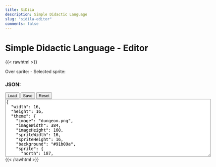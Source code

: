 ```yaml
---
title: SiDiLa
description: Simple Didactic Language
slug: "sidila-editor"
comments: false
---
```


# Simple Didactic Language - Editor

{{< rawhtml >}}
<div id="container">
  <div>Over sprite: <span id="hoverSprite"></span> - Selected sprite: <span id="selectedSprite"></span></div>
  <canvas id="paletteCanvas" class="paletteCanvas" width="384" height="160"></canvas>
  <canvas id="editorCanvas" class="editorCanvas" width="256" height="256"></canvas>
</div>
<div id="message" class="message"></div>
<h3>JSON:</h3>
<div>
  <button id="load" class="sidila-button">Load</button>
  <button id="save" class="sidila-button">Save</button>
  <button id="reset" class="sidila-button">Reset</button>
</div>
<textarea id="code" class="source-code" cols="80" rows="12">
{
  "width": 16,
  "height": 16,
  "theme": {
    "image": "dungeon.png",
    "imageWidth": 384,
    "imageHeight": 160,
    "spriteWidth": 16,
    "spriteHeight": 16,
    "background": "#91b09a",
    "sprite": {
      "north": 187,
      "east": 187,
      "south": 187,
      "west": 187,
      "dead": 163
    }
  },
  "logic": {
    "1": "Sphinx",
    "2": "Zombie",
    "54": "Space",
    "174": "Exit"
  },
  "space": 54,
  "map": [
    [
      5,
      6,
      6,
      6,
      6,
      104,
      6,
      6,
      6,
      6,
      6,
      192,
      193,
      194,
      6,
      7
    ],
    [
      29,
      30,
      30,
      147,
      30,
      128,
      30,
      30,
      168,
      30,
      30,
      216,
      217,
      218,
      30,
      31
    ],
    [
      53,
      54,
      54,
      54,
      54,
      54,
      54,
      54,
      54,
      54,
      54,
      54,
      54,
      54,
      54,
      55
    ],
    [
      102,
      54,
      54,
      54,
      54,
      54,
      54,
      54,
      209,
      210,
      54,
      54,
      54,
      54,
      54,
      75
    ],
    [
      76,
      54,
      54,
      54,
      54,
      54,
      54,
      54,
      233,
      234,
      54,
      54,
      54,
      54,
      54,
      99
    ],
    [
      100,
      54,
      54,
      54,
      54,
      54,
      54,
      54,
      54,
      54,
      54,
      54,
      54,
      54,
      54,
      55
    ],
    [
      53,
      54,
      54,
      54,
      54,
      54,
      54,
      54,
      54,
      54,
      54,
      54,
      54,
      54,
      54,
      55
    ],
    [
      53,
      54,
      54,
      54,
      54,
      54,
      54,
      54,
      54,
      54,
      54,
      54,
      54,
      54,
      54,
      55
    ],
    [
      102,
      54,
      54,
      54,
      54,
      54,
      54,
      54,
      54,
      54,
      8,
      78,
      78,
      127,
      78,
      4
    ],
    [
      53,
      54,
      54,
      54,
      54,
      54,
      54,
      54,
      54,
      182,
      99,
      25,
      25,
      25,
      25,
      25
    ],
    [
      76,
      54,
      54,
      54,
      54,
      54,
      54,
      54,
      182,
      182,
      55,
      25,
      25,
      25,
      25,
      25
    ],
    [
      100,
      54,
      54,
      54,
      54,
      54,
      54,
      54,
      54,
      54,
      56,
      6,
      6,
      6,
      6,
      7
    ],
    [
      53,
      54,
      54,
      54,
      54,
      54,
      54,
      54,
      54,
      54,
      80,
      171,
      30,
      174,
      30,
      31
    ],
    [
      53,
      54,
      54,
      54,
      54,
      54,
      54,
      158,
      54,
      54,
      54,
      54,
      54,
      54,
      54,
      55
    ],
    [
      53,
      54,
      54,
      54,
      54,
      54,
      54,
      54,
      54,
      54,
      54,
      54,
      54,
      54,
      54,
      55
    ],
    [
      77,
      78,
      78,
      78,
      127,
      78,
      78,
      78,
      78,
      78,
      127,
      78,
      78,
      78,
      78,
      79
    ]
  ]
}
</textarea>
<script type="text/javascript" src="/sidila/peg.js"></script>
<script type="text/javascript" src="/sidila/sidila-editor.js"></script>
{{< /rawhtml >}}